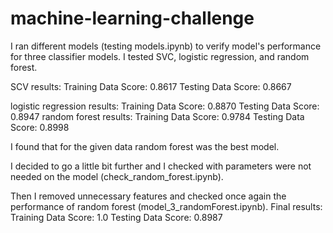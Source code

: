 # machine-learning-challenge

I ran different models (testing models.ipynb) to verify model's performance for three classifier models. I tested SVC, logistic regression, and random forest.

SCV results: Training Data Score: 0.8617
             Testing Data Score: 0.8667

logistic regression results:
              Training Data Score: 0.8870
              Testing Data Score: 0.8947
random forest results: 
              Training Data Score: 0.9784
              Testing Data Score: 0.8998
              
I found that for the given data random forest was the best model.

I decided to go a little bit further and I checked with parameters were not needed on the model (check_random_forest.ipynb). 

Then I removed unnecessary features and checked once again the performance of random forest (model_3_randomForest.ipynb). 
Final results: 
        Training Data Score: 1.0
        Testing Data Score: 0.8987



             
